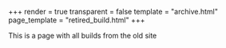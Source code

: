 +++
render = true
transparent = false
template = "archive.html"
page_template = "retired_build.html"
+++

This is a page with all builds from the old site
